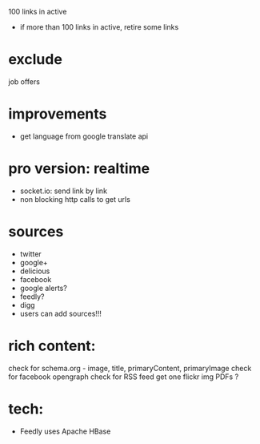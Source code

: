 100 links in active
- if more than 100 links in active, retire some links


exclude
======
job offers



improvements
===========
- get language from google translate api




pro version: realtime
=====================
- socket.io: send link by link
- non blocking http calls to get urls




sources
=======
- twitter
- google+
- delicious
- facebook
- google alerts?
- feedly?
- digg
- users can add sources!!!



rich content:
=============
check for schema.org - image, title, primaryContent, primaryImage
check for facebook opengraph
check for RSS feed
get one flickr img
PDFs ?



tech:
=====
- Feedly uses Apache HBase
